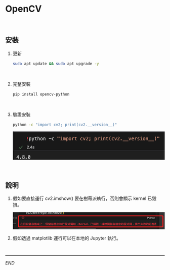 # OpenCV

<br>

## 安裝

1. 更新

    ```bash
    sudo apt update && sudo apt upgrade -y
    ```

<br>

2. 完整安裝

    ```bash
    pip install opencv-python
    ```

<br>

3. 驗證安裝

    ```bash
    python -c "import cv2; print(cv2.__version__)"
    ```

    ![](images/img_01.png)

<br>

## 說明

1. 假如要直接運行 cv2.imshow() 要在樹莓派執行，否則會顯示 kernel 已毀損。
   
    ![](images/img_02.png)

2. 假如透過 matplotlib 運行可以在本地的 Jupyter 執行。

<br>


---

_END_